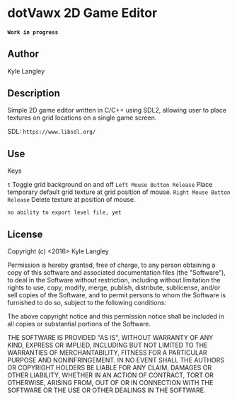 # dotVawx 2D Game Editor
#### `Work in progress`

## Author
Kyle Langley

## Description
Simple 2D game editor written in C/C++ using SDL2, allowing user to place textures on grid locations on a single game screen.

SDL: `https://www.libsdl.org/`

## Use
Keys

`t` Toggle grid background on and off
`Left Mouse Button Release` Place temporary default grid texture at grid position of mouse.
`Right Mouse Button Release` Delete texture at position of mouse.

`no ability to export level file, yet`

## License
Copyright (c) <2016> Kyle Langley

Permission is hereby granted, free of charge, to any person obtaining a copy of this software and associated documentation files (the "Software"), to deal in the Software without restriction, including without limitation the rights to use, copy, modify, merge, publish, distribute, sublicense, and/or sell copies of the Software, and to permit persons to whom the Software is furnished to do so, subject to the following conditions:

The above copyright notice and this permission notice shall be included in all copies or substantial portions of the Software.

THE SOFTWARE IS PROVIDED "AS IS", WITHOUT WARRANTY OF ANY KIND, EXPRESS OR IMPLIED, INCLUDING BUT NOT LIMITED TO THE WARRANTIES OF MERCHANTABILITY, FITNESS FOR A PARTICULAR PURPOSE AND NONINFRINGEMENT. IN NO EVENT SHALL THE AUTHORS OR COPYRIGHT HOLDERS BE LIABLE FOR ANY CLAIM, DAMAGES OR OTHER LIABILITY, WHETHER IN AN ACTION OF CONTRACT, TORT OR OTHERWISE, ARISING FROM, OUT OF OR IN CONNECTION WITH THE SOFTWARE OR THE USE OR OTHER DEALINGS IN THE SOFTWARE.